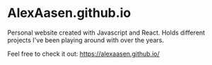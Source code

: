 # AlexAasen.github.io

Personal website created with Javascript and React. Holds different projects I've been playing around with over the years.

Feel free to check it out: https://alexaasen.github.io/
